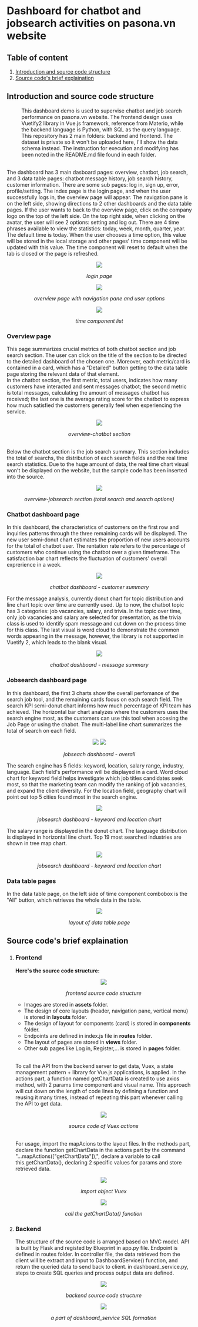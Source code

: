 <h1> Dashboard for chatbot and jobsearch activities on pasona.vn website </h1>
<h2> Table of content </h2>
<ol>
  <li><a href='#intro'>Introduction and source code structure</a> </li>
  <li><a href='#sourcecode'>Source code's brief explaination</a> </li>
</ol>

<h2 id='intro'> Introduction and source code structure </h2>
<div style="margin-left:40px;"> This dashboard demo is used to supervise chatbot and job search performance on pasona.vn website. The frontend design uses Vuetify2 library in Vue.js framework, reference from Materio, while the backend language is Python, with SQL as the query language. This repository has 2 main folders: backend and frontend. The dataset is private so it won't be uploaded here, I'll show the data schema instead. The instruction for execution and modifying has been noted in the README.md file found in each folder.</div> </br>

  The dashboard has 3 main dasboard pages: overview, chatbot, job search, and 3 data table pages: chatbot message history, job search history, customer information. There are some sub pages: log in, sign up, error, profile/setting. The index page is the login page, and when the user successfully logs in, the overview page will appear. The navigation pane is on the left side, showing directions to 2 other dashboards and the data table pages. If the user wants to back to the overview page, click on the company logo on the top of the left side. On the top right side, when clicking on the avatar, the user will see 2 options: setting and log out. There are 4 time phrases available to view the statistics: today, week, month, quarter, year. The default time is today. When the user chooses a time option, this value will be stored in the local storage and other pages' time component will be updated with this value. The time component will reset to default when the tab is closed or the page is refreshed.
<div align='center'>  
<p><img src='https://github.com/MinhThanh2404/Dashboard-for-chatbot-and-jobsearch-activities-on-pasona.vn-website/assets/126949248/b0f944aa-15bb-447f-9256-09e21acd2f15'/></p>
<p><i>login page</i></p>
<p><img src='https://github.com/MinhThanh2404/Dashboard-for-chatbot-and-jobsearch-activities-on-pasona.vn-website/assets/126949248/895451b7-9a29-433e-b8e0-1be6ae179419'/></p>
<p><i>overview page with navigation pane and user options</i></p>
<p><img src='https://github.com/MinhThanh2404/Dashboard-for-chatbot-and-jobsearch-activities-on-pasona.vn-website/assets/126949248/524460b7-97b8-42df-a266-14fd447c36f1'/></p>
<p><i>time component list</i></p>
</div>

<h3> Overview page </h3>
This page summarizes crucial metrics of both chatbot section and job search section. The user can click on the title of the section to be directed to the detailed dashboard of the chosen one. Moreover, each metric/card is contained in a card, which has a "Detailed" button getting to the data table page storing the relevant data of that element.
</br>In the chatbot section, the first metric, total users, indicates how many customers have interacted and sent messages chatbot; the second metric is total messages, calculating the amount of messages chatbot has received; the last one is the average rating score for the chatbot to express how much satisfied the customers generally feel when experiencing the service. 
<div align='center'>
  <p>
    <img src='https://github.com/MinhThanh2404/Dashboard-for-chatbot-and-jobsearch-activities-on-pasona.vn-website/assets/126949248/6647bf80-08f6-43c6-a429-b90e7f3612b2'/>
  </p>
  <p><i>overview-chatbot section</i></p>
</div>

</br>Below the chatbot section is the job search summary. This section includes the total of searchs, the distribution of each search fields and the real time search statistics. Due to the huge amount of data, the real time chart visual won't be displayed on the website, but the sample code has been inserted into the source.
<div align='center'>
  <p>
    <img src='https://github.com/MinhThanh2404/Dashboard-for-chatbot-and-jobsearch-activities-on-pasona.vn-website/assets/126949248/3f507e3c-4fcb-4a08-b609-994429292051'/>
  </p>
  <p>
    <i>overview-jobsearch section (total search and search options)</i>
  </p>
</div>

<h3> Chatbot dashboard page </h3>
In this dashboard, the characteristics of customers on the first row and inquiries patterns through the three remaining cards will be displayed. The new user semi-donut chart estimates the proportion of new users accounts for the total of chatbot user. The rentation rate refers to the percentage of customers who continue using the chatbot over a given timeframe. The satisfaction bar chart reflects the fluctuation of customers' overall exprerience in a week.
</br>
<div align='center'>
  <p>
    <img src='https://github.com/MinhThanh2404/Dashboard-for-chatbot-and-jobsearch-activities-on-pasona.vn-website/assets/126949248/b35d1f5c-8e40-4535-9d0f-25b19c925aa0'/>
  </p>
  <p>
    <i>chatbot dashboard - customer summary</i>
  </p>
</div>
For the message analysis, currently donut chart for topic distribution and line chart topic over time are currently used. Up to now, the chatbot topic has 3 categories: job vacancies, salary, and trivia. In the topic over time, only job vacancies and salary are selected for presentation, as the trivia class is used to identify spam message and cut down on the process time for this class. The last visual is word cloud to demonstrate the common words appearing in the message, however, the library is not supported in Vuetify 2, which leads to the blank visual.</br>
<div align='center'>
  <p>
    <img src='https://github.com/MinhThanh2404/Dashboard-for-chatbot-and-jobsearch-activities-on-pasona.vn-website/assets/126949248/405d3e78-690d-4809-8ea1-664537f8f3f9'/>
  </p>
  <p>
    <i>chatbot dashboard - message summary</i>
  </p>
</div>

<h3> Jobsearch dashboard page </h3>
In this dashboard, the first 3 charts show the overall perfomance of the search job tool, and the remaining cards focus on each search field. The search KPI semi-donut chart informs how much percentage of KPI team has achieved. The horizontal bar chart analyzes where the customers uses the search engine most, as the customers can use this tool when accesing the Job Page or using the chabot. The multi-label line chart summarizes the total of search on each field.
</br>
<div align='center'>
  <p>
    <img src='https://github.com/MinhThanh2404/Dashboard-for-chatbot-and-jobsearch-activities-on-pasona.vn-website/assets/126949248/b35d1f5c-8e40-4535-9d0f-25b19c925aa0'/>
    <img src='https://github.com/MinhThanh2404/Dashboard-for-chatbot-and-jobsearch-activities-on-pasona.vn-website/assets/126949248/af935afd-a460-4153-9e4d-a9076c6b613e'/>
  </p>
  <p>
    <i>jobseach dashboard - overall</i>
  </p>
</div>
The search engine has 5 fields: keyword, location, salary range, industry, language. Each field's performance will be displayed in a card. Word cloud chart for keyword field helps investigate which job titles candidates seek most, so that the marketing team can modify the ranking of job vacancies, and expand the client diversity. For the location field, geography chart will point out top 5 cities found most in the search engine.</br>
<div align='center'>
  <p>
    <img src='https://github.com/MinhThanh2404/Dashboard-for-chatbot-and-jobsearch-activities-on-pasona.vn-website/assets/126949248/141c311e-3fe2-4eef-abba-ce1c380c4406'/>
  </p>
  <p>
    <i>jobsearch dashboard - keyword and location chart</i>
  </p>
</div>
The salary range is displayed in the donut chart. The language distribution is displayed in horizontal line chart. Top 19 most searched industries are shown in tree map chart.</br>
<div align='center'>
  <p>
    <img src='https://github.com/MinhThanh2404/Dashboard-for-chatbot-and-jobsearch-activities-on-pasona.vn-website/assets/126949248/706d9230-cc68-46e4-8d0a-e75aefaed7f4'/>
  </p>
  <p>
    <i>jobsearch dashboard - keyword and location chart</i>
  </p>
</div>

<h3> Data table pages</h3>
In the data table page, on the left side of time component combobox is the "All" button, which retrieves the whole data in the table.
<div align='center'>
  <p>
    <img src='https://github.com/MinhThanh2404/Dashboard-for-chatbot-and-jobsearch-activities-on-pasona.vn-website/assets/126949248/1cd206f5-fb4c-4cc1-a009-3a81ed3c8a58'>
  </p>
  <p>
    <i>layout of data table page</i>
  </p>
</div>

<h2 id='sourcecode'> Source code's brief explaination </h2>
<ol>
<li><h3>Frontend</h3></li>
<p><b>Here's the source code structure:</b></p>
<div align='center'>
  <p>
<img src='https://github.com/MinhThanh2404/Dashboard-for-chatbot-and-jobsearch-activities-on-pasona.vn-website/assets/126949248/728516aa-02db-4b06-97da-2a5720c0bcc9'/>  
  </p>
  <p>
    <i>frontend source code structure</i>
  </p>
</div>
  
<ul>
  <li>Images are stored in <b>assets</b> folder.</li>
  <li>The design of core layouts (header, navigation pane, vertical menu) is stored in <b>layouts</b> folder. </li>
  <li>The design of layout for components (card) is stored in <b>components</b> folder.</li>
  <li>Endpoints are defined in index.js file in <b>routes</b> folder.</li>
  <li>The layout of pages are stored in <b>views</b> folder.</li>
  <li>Other sub pages like Log in, Register,... is stored in <b>pages</b> folder.</li>
</ul>
</br>
<p>To call the API from the backend server to get data, Vuex, a state management pattern + library for Vue.js applications, is applied. In the actions part, a function named getChartData is created to use axios method, with 2 params time component and visual name. This approach will cut down on the length of code lines by defining a function and reusing it many times, instead of repeating this part whenever calling the API to get data.</p>
<div align='center'>
  <p>
    <img src='https://github.com/MinhThanh2404/Dashboard-for-chatbot-and-jobsearch-activities-on-pasona.vn-website/assets/126949248/7d66a80d-0147-45c6-ae41-fa594b065cf2'/>
  </p>
  <p>
    <i>source code of Vuex actions</i>
  </p>
</div>
</br>
For usage, import the mapAcions to the layout files. In the methods part, declare the function getChartData in the actions part by the command "...mapActions(["getChartData"]),", declare a variable to call this.getChartData(), declaring 2 specific values for params and store retrieved data.</br>
<div align='center'>
  <p>
    <img src='https://github.com/MinhThanh2404/Dashboard-for-chatbot-and-jobsearch-activities-on-pasona.vn-website/assets/126949248/da148d6e-dcc2-4141-99f1-ea8ae94b7686'/>
  </p>
  <p><i>import object Vuex</i></p>
  <p>
    <img src='https://github.com/MinhThanh2404/Dashboard-for-chatbot-and-jobsearch-activities-on-pasona.vn-website/assets/126949248/cce82093-eac8-4ccf-9381-cd8f317e3672'/>
  </p>
  <p><i>call the getChartData() function</i></p>
</div>
  
<li><h3>Backend</h3></li>
The structure of the source code is arranged based on MVC model. API is built by Flask and registed by Blueprint in app.py file. Endpoint is defined in routes folder. In controller file, the data retrieved from the client will be extract and input to DashboardService() function, and return the queried data to send back to client. in dashboard_service.py, steps to create SQL queries and process output data are defined.  
<div align='center'>
  <p>
    <img src='https://github.com/MinhThanh2404/Dashboard-for-chatbot-and-jobsearch-activities-on-pasona.vn-website/assets/126949248/ff85ac97-43dc-42ba-8b48-c34c0fbe8f89'/>
  </p>
  <p>
    <i>backend source code structure</i>
  </p>
  <p>
    <img src='https://github.com/MinhThanh2404/Dashboard-for-chatbot-and-jobsearch-activities-on-pasona.vn-website/assets/126949248/abf51aa2-0db6-4c62-950e-f30a3643f2e3'/>
  </p>
  <p>
    <i>a part of dashboard_service SQL formation</i>
  </p>
</div>
</ol>

